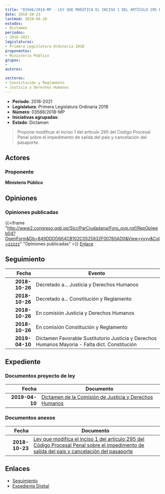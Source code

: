 ```yaml
---
title: "03566/2018-MP - LEY QUE MODIFICA EL INCISO 1 DEL ARTÍCULO 295 DEL CÓDIGO PROCESAL PENAL SOBRE EL IMPEDIMENTO DE SALIDA DEL PAÍS Y CANCELACIÓN DEL PASAPORTE"
date: 2018-10-23
lastmod: 2019-04-10
estados:
- Dictamen
periodos:
- 2016-2021
legislaturas:
- Primera Legislatura Ordinaria 2018
proponentes:
- Ministerio Público
grupos:
- 
autores:

sectores:
- Constitución y Reglamento
- Justicia y Derechos Humanos
---
```

- **Periodo**: 2016-2021
- **Legislatura**: Primera Legislatura Ordinaria 2018
- **Número**: 03566/2018-MP
- **Iniciativas agrupadas**: 
- **Estado**: Dictamen

> Propone modificar el inciso 1 del artículo 295 del Código Procesal Penal sobre el impedimento de salida del país y cancelación del pasaporte.


## Actores

### Proponente

**Ministerio Público**

## Opiniones

### Opiniones publicadas

{{<iframe "http://www2.congreso.gob.pe/Sicr/ParCiudadana/Foro_pvp.nsf/RepOpiweb04?OpenForm&Db=849DDDD664CB102C0525832F00780AD0&View=yyyy&Col=zzzzz" "Opiniones publicadas" >}}
[Enlace](http://www2.congreso.gob.pe/Sicr/ParCiudadana/Foro_pvp.nsf/RepOpiweb04?OpenForm&Db=849DDDD664CB102C0525832F00780AD0&View=yyyy&Col=zzzzz)


## Seguimiento

| Fecha | Evento |
|------:|--------|
| **2018-10-26** | Decretado a... Justicia y Derechos Humanos |
| **2018-10-26** | Decretado a... Constitución y Reglamento |
| **2018-10-26** | En comisión Justicia y Derechos Humanos |
| **2018-10-26** | En comisión Constitución y Reglamento |
| **2019-04-10** | Dictamen Favorable Sustitutorio Justicia y Derechos Humanos Mayoria - Falta dict. Constitución |

## Expediente

### Documentos proyecto de ley

| Fecha | Documento |
|------:|-----------|
| **2019-04-10** | [Dictamen de la Comisión de Justicia y Derechos Humanos](http://www.leyes.congreso.gob.pe/Documentos/2016_2021/Dictamenes/Proyectos_de_Ley/03566DC15MAY20190410.pdf) |

### Documentos anexos

| Fecha | Documento |
|------:|-----------|
| **2018-10-23** | [Ley que modifica el inciso 1 del artículo 295 del Código Procesal Penal sobre el impedimento de salida del país y cancelación del pasaporte](http://www.leyes.congreso.gob.pe/Documentos/2016_2021/Proyectos_de_Ley_y_de_Resoluciones_Legislativas/PL0356620181023..pdf) |

## Enlaces

- [Seguimiento](http://www2.congreso.gob.pe/Sicr/TraDocEstProc/CLProLey2016.nsf/f7fff46988ca05b1052578e100829cc7/b6d3012dcdb7410b0525832f0076286d?OpenDocument)
- [Expediente Digital](http://www2.congreso.gob.pe/Sicr/TraDocEstProc/Expvirt_2011.nsf/visbusqptramdoc1621/03566?opendocument)

